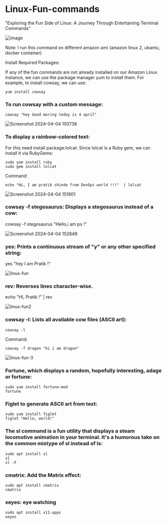 # Linux-Fun-commands
"Exploring the Fun Side of Linux: A Journey Through Entertaining Terminal Commands" 

![image](https://github.com/Pratikshinde55/Linux-Fun-commands/assets/145910708/f6ed21dc-3f30-46b7-8089-5a4155273c6f)

Note: I run this command on different amazon ami (amazon linux 2, ubantu, docker container)


Install Required Packages:

If any of the fun commands are not already installed on our Amazon Linux instance, we can use the package manager yum to install them. For example,
to install cowsay, we can use:
    
    yum install cowsay

### To run cowsay with a custom message:
    
    cowsay "hey Good moring today is 4 april"

![Screenshot 2024-04-04 150736](https://github.com/Pratikshinde55/Linux-Fun-commands/assets/145910708/db5be2df-1a65-474e-9f4b-fa9c2ca25f3d)

### To display a rainbow-colored text:
For this need install package:lolcat: Since lolcat is a Ruby gem, we can install it via RubyGems:
    
    sudo yum install ruby
    sudo gem install lolcat

Command:
    
    echo "Hi, I am pratik shinde from DevOps world !!!"  | lolcat

![Screenshot 2024-04-04 151601](https://github.com/Pratikshinde55/Linux-Fun-commands/assets/145910708/a2255471-bedb-454d-9428-9852dbd384cd)

### cowsay -f stegosaurus: Displays a stegosaurus instead of a cow:
   
   cowsay -f stegosaurus "Hello,i am ps !"

![Screenshot 2024-04-04 152849](https://github.com/Pratikshinde55/Linux-Fun-commands/assets/145910708/1444e7cd-e359-44f6-af10-dcf4fdb35058)

### yes: Prints a continuous stream of "y" or any other specified string:
   
   yes "hey I am Pratik !"

![linux-fun](https://github.com/Pratikshinde55/Linux-Fun-commands/assets/145910708/48a9299b-3db7-4efe-a1f1-a064da1559d3)

### rev: Reverses lines character-wise.
   
   echo "HI, Pratik !" | rev

![linux-fun2](https://github.com/Pratikshinde55/Linux-Fun-commands/assets/145910708/31d85e3f-37cb-4a8f-a4f8-66a39ad83ed1)

### cowsay -l: Lists all available cow files (ASCII art):
    
    cowsay -l

Command:
    
    cowsay -f dragon "hi i am dragon"

![linux-fun-3](https://github.com/Pratikshinde55/Linux-Fun-commands/assets/145910708/3f578534-336d-46eb-bf3e-9cd52b8fc595)

### Fortune, which displays a random, hopefully interesting, adage or fortune:

    sudo yum install fortune-mod
    fortune

### Figlet to generate ASCII art from text:

    sudo yum install figlet
    figlet "Hello, world!"

### The sl command is a fun utility that displays a steam locomotive animation in your terminal. It's a humorous take on the common mistype of sl instead of ls:

    sudo apt install sl
    sl
    sl -F

### cmatrix: Add the Matrix effect:

    sudo apt install cmatrix
    cmatrix

### xeyes: eye watching 

    sudo apt install x11-apps
    xeyes
